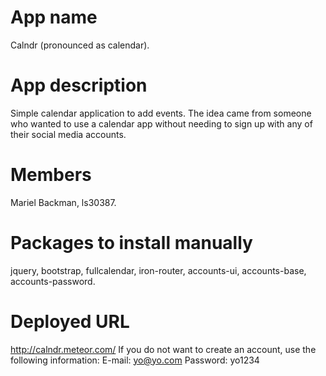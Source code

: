 # App name
Calndr (pronounced as calendar).

# App description
Simple calendar application to add events. The idea came from someone 
who wanted to use a calendar app without needing to sign up with any 
of their social media accounts. 

# Members
Mariel Backman, ls30387.

# Packages to install manually
jquery, bootstrap, fullcalendar, iron-router, accounts-ui, accounts-base, accounts-password.

# Deployed URL
http://calndr.meteor.com/
If you do not want to create an account, use the following information:
E-mail: yo@yo.com
Password: yo1234
